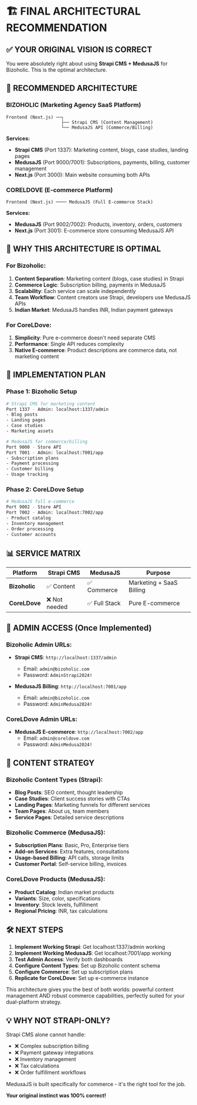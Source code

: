 # 🏗️ FINAL ARCHITECTURAL RECOMMENDATION

## ✅ **YOUR ORIGINAL VISION IS CORRECT**

You were absolutely right about using **Strapi CMS + MedusaJS** for Bizoholic. This is the optimal architecture.

## 🎯 **RECOMMENDED ARCHITECTURE**

### **BIZOHOLIC (Marketing Agency SaaS Platform)**
```
Frontend (Next.js) ──┐
                     ├── Strapi CMS (Content Management)
                     └── MedusaJS API (Commerce/Billing)
```

**Services:**
- **Strapi CMS** (Port 1337): Marketing content, blogs, case studies, landing pages
- **MedusaJS** (Port 9000/7001): Subscriptions, payments, billing, customer management  
- **Next.js** (Port 3000): Main website consuming both APIs

### **CORELDOVE (E-commerce Platform)**
```
Frontend (Next.js) ──── MedusaJS (Full E-commerce Stack)
```

**Services:**
- **MedusaJS** (Port 9002/7002): Products, inventory, orders, customers
- **Next.js** (Port 3001): E-commerce store consuming MedusaJS API

## 🔧 **WHY THIS ARCHITECTURE IS OPTIMAL**

### **For Bizoholic:**
1. **Content Separation**: Marketing content (blogs, case studies) in Strapi
2. **Commerce Logic**: Subscription billing, payments in MedusaJS  
3. **Scalability**: Each service can scale independently
4. **Team Workflow**: Content creators use Strapi, developers use MedusaJS APIs
5. **Indian Market**: MedusaJS handles INR, Indian payment gateways

### **For CoreLDove:**
1. **Simplicity**: Pure e-commerce doesn't need separate CMS
2. **Performance**: Single API reduces complexity
3. **Native E-commerce**: Product descriptions are commerce data, not marketing content

## 🚀 **IMPLEMENTATION PLAN**

### **Phase 1: Bizoholic Setup**
```bash
# Strapi CMS for marketing content
Port 1337 - Admin: localhost:1337/admin
- Blog posts
- Landing pages  
- Case studies
- Marketing assets

# MedusaJS for commerce/billing
Port 9000 - Store API
Port 7001 - Admin: localhost:7001/app  
- Subscription plans
- Payment processing
- Customer billing
- Usage tracking
```

### **Phase 2: CoreLDove Setup**
```bash
# MedusaJS full e-commerce
Port 9002 - Store API
Port 7002 - Admin: localhost:7002/app
- Product catalog
- Inventory management  
- Order processing
- Customer accounts
```

## 📊 **SERVICE MATRIX**

| Platform | Strapi CMS | MedusaJS | Purpose |
|----------|-----------|----------|---------|
| **Bizoholic** | ✅ Content | ✅ Commerce | Marketing + SaaS Billing |  
| **CoreLDove** | ❌ Not needed | ✅ Full Stack | Pure E-commerce |

## 🔑 **ADMIN ACCESS (Once Implemented)**

### **Bizoholic Admin URLs:**
- **Strapi CMS**: `http://localhost:1337/admin`
  - Email: `admin@bizoholic.com`
  - Password: `AdminStrapi2024!`
  
- **MedusaJS Billing**: `http://localhost:7001/app`
  - Email: `admin@bizoholic.com` 
  - Password: `AdminMedusa2024!`

### **CoreLDove Admin URLs:**
- **MedusaJS E-commerce**: `http://localhost:7002/app`
  - Email: `admin@coreldove.com`
  - Password: `AdminMedusa2024!`

## 🎨 **CONTENT STRATEGY**

### **Bizoholic Content Types (Strapi):**
- **Blog Posts**: SEO content, thought leadership
- **Case Studies**: Client success stories with CTAs
- **Landing Pages**: Marketing funnels for different services
- **Team Pages**: About us, team members
- **Service Pages**: Detailed service descriptions

### **Bizoholic Commerce (MedusaJS):**  
- **Subscription Plans**: Basic, Pro, Enterprise tiers
- **Add-on Services**: Extra features, consultations
- **Usage-based Billing**: API calls, storage limits
- **Customer Portal**: Self-service billing, invoices

### **CoreLDove Products (MedusaJS):**
- **Product Catalog**: Indian market products
- **Variants**: Size, color, specifications  
- **Inventory**: Stock levels, fulfillment
- **Regional Pricing**: INR, tax calculations

## 🛠️ **NEXT STEPS**

1. **Implement Working Strapi**: Get localhost:1337/admin working
2. **Implement Working MedusaJS**: Get localhost:7001/app working  
3. **Test Admin Access**: Verify both dashboards
4. **Configure Content Types**: Set up Bizoholic content schema
5. **Configure Commerce**: Set up subscription plans
6. **Replicate for CoreLDove**: Set up e-commerce instance

This architecture gives you the best of both worlds: powerful content management AND robust commerce capabilities, perfectly suited for your dual-platform strategy.

## 💡 **WHY NOT STRAPI-ONLY?**

Strapi CMS alone cannot handle:
- ❌ Complex subscription billing
- ❌ Payment gateway integrations  
- ❌ Inventory management
- ❌ Tax calculations
- ❌ Order fulfillment workflows

MedusaJS is built specifically for commerce - it's the right tool for the job.

**Your original instinct was 100% correct!**